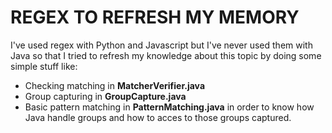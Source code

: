 # REGEX TO REFRESH MY MEMORY

I've used regex with Python and Javascript but I've never used them with Java so that I tried to refresh my knowledge about this topic by doing some simple stuff like:
* Checking matching in **MatcherVerifier.java**
* Group capturing in **GroupCapture.java**
* Basic pattern matching in **PatternMatching.java** in order to know how Java handle groups and how to acces to those groups captured.